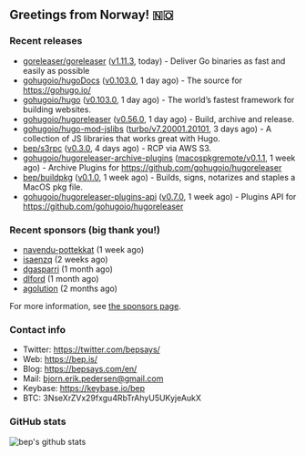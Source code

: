 ## Greetings from Norway! 🇳🇴

### Recent releases
- [goreleaser/goreleaser](https://github.com/goreleaser/goreleaser) ([v1.11.3](https://github.com/goreleaser/goreleaser/releases/tag/v1.11.3), today) - Deliver Go binaries as fast and easily as possible
- [gohugoio/hugoDocs](https://github.com/gohugoio/hugoDocs) ([v0.103.0](https://github.com/gohugoio/hugoDocs/releases/tag/v0.103.0), 1 day ago) - The source for https://gohugo.io/
- [gohugoio/hugo](https://github.com/gohugoio/hugo) ([v0.103.0](https://github.com/gohugoio/hugo/releases/tag/v0.103.0), 1 day ago) - The world’s fastest framework for building websites.
- [gohugoio/hugoreleaser](https://github.com/gohugoio/hugoreleaser) ([v0.56.0](https://github.com/gohugoio/hugoreleaser/releases/tag/v0.56.0), 1 day ago) - Build, archive and release. 
- [gohugoio/hugo-mod-jslibs](https://github.com/gohugoio/hugo-mod-jslibs) ([turbo/v7.20001.20101](https://github.com/gohugoio/hugo-mod-jslibs/releases/tag/turbo%2Fv7.20001.20101), 3 days ago) - A collection of JS libraries that works great with Hugo.
- [bep/s3rpc](https://github.com/bep/s3rpc) ([v0.3.0](https://github.com/bep/s3rpc/releases/tag/v0.3.0), 4 days ago) - RCP via AWS S3.
- [gohugoio/hugoreleaser-archive-plugins](https://github.com/gohugoio/hugoreleaser-archive-plugins) ([macospkgremote/v0.1.1](https://github.com/gohugoio/hugoreleaser-archive-plugins/releases/tag/macospkgremote%2Fv0.1.1), 1 week ago) - Archive Plugins for https://github.com/gohugoio/hugoreleaser
- [bep/buildpkg](https://github.com/bep/buildpkg) ([v0.1.0](https://github.com/bep/buildpkg/releases/tag/v0.1.0), 1 week ago) - Builds, signs, notarizes and staples a MacOS pkg file.
- [gohugoio/hugoreleaser-plugins-api](https://github.com/gohugoio/hugoreleaser-plugins-api) ([v0.7.0](https://github.com/gohugoio/hugoreleaser-plugins-api/releases/tag/v0.7.0), 1 week ago) - Plugins API for https://github.com/gohugoio/hugoreleaser


### Recent sponsors (big thank you!)

- [navendu-pottekkat](https://github.com/navendu-pottekkat) (1 week ago)
- [isaenzq](https://github.com/isaenzq) (2 weeks ago)
- [dgasparri](https://github.com/dgasparri) (1 month ago)
- [dlford](https://github.com/dlford) (1 month ago)
- [agolution](https://github.com/agolution) (2 months ago)

For more information, see [the sponsors page](https://github.com/sponsors/bep/).

### Contact info
- Twitter: https://twitter.com/bepsays/
- Web: https://bep.is/
- Blog: https://bepsays.com/en/
- Mail: bjorn.erik.pedersen@gmail.com
- Keybase: https://keybase.io/bep
- BTC: 3NseXrZVx29fxgu4RbTrAhyU5UKyjeAukX


### GitHub stats
![bep's github stats](https://github-readme-stats.vercel.app/api?username=bep&count_private=true&hide_title=true)

